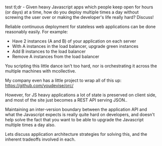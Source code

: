 test
tl;dr - Given heavy Javascript apps which people keep open for hours (or days) at a time, how do you deploy
multiple times a day without screwing the user over or making the developer's life really hard? Discuss!

Reliable continuous deployment for stateless web applications can be done reasonably easily. For example:

  - Have 2 instances (A and B) of your application on each server
  - With A instances in the load balancer, upgrade green instances
  - Add B instances to the load balancer
  - Remove A instances from the load balancer

You scripting this little dance isn't too hard, nor is orchestrating it across the multiple machines
with mcollective.

My company even has a little project to wrap all of this up: https://github.com/youdevise/orc/

However, for JS heavy applications a lot of state is preserved on client side, and most of the site
just becomes a REST API serving JSON..

Maintaining an inter-version boundary between the application API and what the Javascript expects is really
quite hard on developers, and doesn't help solve the fact that you want to be able to upgrade the Javascript
multiple times a day also.

Lets discuss application architecture strategies for solving this, and the inherent tradeoffs involved in each.
